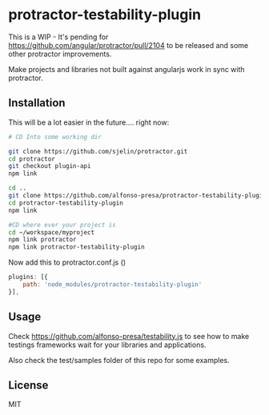 # protractor-testability-plugin

This is a WIP - It's pending for https://github.com/angular/protractor/pull/2104 to be released and some other protractor improvements.

Make projects and libraries not built against angularjs work in sync with protractor.

## Installation

This will be a lot easier in the future.... right now:

```bash
# CD Into some working dir

git clone https://github.com/sjelin/protractor.git
cd protractor
git checkout plugin-api
npm link

cd ..
git clone https://github.com/alfonso-presa/protractor-testability-plugin.git
cd protractor-testability-plugin
npm link

#CD where ever your project is
cd ~/workspace/myproject
npm link protractor
npm link protractor-testability-plugin
```

Now add this to protractor.conf.js ()

```js
plugins: [{
	path: 'node_modules/protractor-testability-plugin'
}],
```

## Usage

Check https://github.com/alfonso-presa/testability.js to see how to make testings frameworks wait for your libraries and applications.

Also check the test/samples folder of this repo for some examples.

## License

MIT
